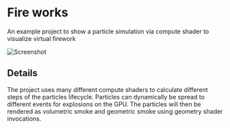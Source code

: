 # Fire works
An example project to show a particle simulation via compute shader to visualize virtual firework

![Screenshot](../../screenshots/fire_works.png)

## Details

The project uses many different compute shaders to calculate different steps of the particles
lifecycle. Particles can dynamically be spread to different events for explosions on the GPU. The 
particles will then be rendered as volumetric smoke and geometric smoke using geometry shader 
invocations.
